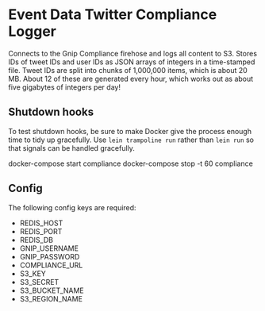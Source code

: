 # Event Data Twitter Compliance Logger

Connects to the Gnip Compliance firehose and logs all content to S3. Stores IDs of tweet IDs and user IDs as JSON arrays of integers in a time-stamped file. Tweet IDs are split into chunks of 1,000,000 items, which is about 20 MB. About 12 of these are generated every hour, which works out as about five gigabytes of integers per day!

## Shutdown hooks

To test shutdown hooks, be sure to make Docker give the process enough time to tidy up gracefully. Use `lein trampoline run` rather than `lein run` so that signals can be handled gracefully.

  docker-compose start compliance
  docker-compose stop -t 60 compliance

## Config

The following config keys are required:

 - REDIS_HOST
 - REDIS_PORT
 - REDIS_DB
 - GNIP_USERNAME
 - GNIP_PASSWORD
 - COMPLIANCE_URL
 - S3_KEY
 - S3_SECRET
 - S3_BUCKET_NAME
 - S3_REGION_NAME